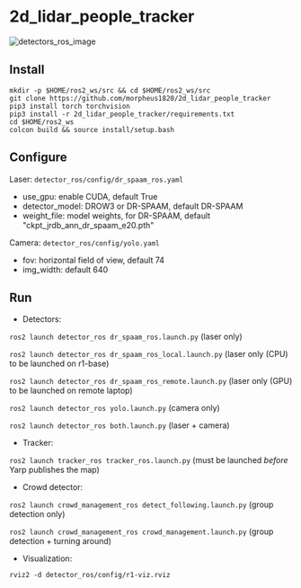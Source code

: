 # 2d_lidar_people_tracker
![detectors_ros_image](https://github.com/morpheus1820/2d_lidar_people_tracker/assets/1096775/79d191a8-ddf1-4240-8a58-34563a4129eb)

## Install
```
mkdir -p $HOME/ros2_ws/src && cd $HOME/ros2_ws/src
git clone https://github.com/morpheus1820/2d_lidar_people_tracker
pip3 install torch torchvision
pip3 install -r 2d_lidar_people_tracker/requirements.txt
cd $HOME/ros2_ws 
colcon build && source install/setup.bash
```

## Configure
Laser: `detector_ros/config/dr_spaam_ros.yaml`
  - use_gpu: enable CUDA, default True
  - detector_model: DROW3 or DR-SPAAM, default DR-SPAAM
  - weight_file: model weights, for DR-SPAAM, default "ckpt_jrdb_ann_dr_spaam_e20.pth"

Camera:  `detector_ros/config/yolo.yaml`
  - fov: horizontal field of view, default 74
  - img_width: default 640

## Run

- Detectors:

`ros2 launch detector_ros dr_spaam_ros.launch.py` (laser only)

`ros2 launch detector_ros dr_spaam_ros_local.launch.py` (laser only (CPU) to be launched on r1-base)

`ros2 launch detector_ros dr_spaam_ros_remote.launch.py` (laser only (GPU) to be launched on remote laptop)

`ros2 launch detector_ros yolo.launch.py` (camera only)

`ros2 launch detector_ros both.launch.py` (laser + camera)

- Tracker:

`ros2 launch tracker_ros tracker_ros.launch.py` (must be launched *before* Yarp publishes the map)

- Crowd detector:

`ros2 launch crowd_management_ros detect_following.launch.py` (group detection only)

`ros2 launch crowd_management_ros crowd_management.launch.py` (group detection + turning around)

- Visualization:

`rviz2 -d detector_ros/config/r1-viz.rviz`
